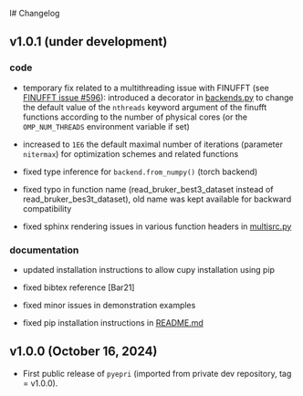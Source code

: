 l# Changelog

<!--next-version-placeholder-->

## v1.0.1 (under development)

### code

- temporary fix related to a multithreading issue with FINUFFT (see
  [FINUFFT issue
  #596](https://github.com/flatironinstitute/finufft/issues/596)):
  introduced a decorator in [backends.py](src/pyepri/backends.py) to
  change the default value of the `nthreads` keyword argument of the
  finufft functions according to the number of physical cores (or the
  `OMP_NUM_THREADS` environment variable if set)

- increased to `1E6` the default maximal number of iterations
  (parameter `nitermax`) for optimization schemes and related functions

- fixed type inference for `backend.from_numpy()` (torch backend)

- fixed typo in function name (read_bruker_best3_dataset instead of
  read_bruker_bes3t_dataset), old name was kept available for backward
  compatibility

- fixed sphinx rendering issues in various function headers in
  [multisrc.py](src/pyepri/multisrc.py)

### documentation

- updated installation instructions to allow cupy installation using
  pip

- fixed bibtex reference [Bar21]

- fixed minor issues in demonstration examples

- fixed pip installation instructions in [README.md](README.md)

## v1.0.0 (October 16, 2024)

- First public release of `pyepri` (imported from private dev repository, tag = v1.0.0).
